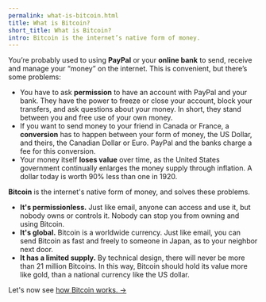 ```yaml
---
permalink: what-is-bitcoin.html
title: What is Bitcoin?
short_title: What is Bitcoin?
intro: Bitcoin is the internet’s native form of money.
---
```


You’re probably used to using **PayPal** or your **online bank** to send, receive and manage your “money” on the internet. This is convenient, but there’s some problems:

- You have to ask **permission** to have an account with PayPal and your bank. They have the power to freeze or close your account, block your transfers, and ask questions about your money. In short, they stand between you and free use of your own money. 
- If you want to send money to your friend in Canada or France, a **conversion** has to happen between your form of money, the US Dollar, and theirs, the Canadian Dollar or Euro. PayPal and the banks charge a fee for this conversion.
- Your money itself **loses value** over time, as the United States government continually enlarges the money supply through inflation. A dollar today is worth 90% less than one in 1920.

**Bitcoin** is the internet's native form of money, and solves these problems. 

- **It's permissionless.** Just like email, anyone can access and use it, but nobody owns or controls it. Nobody can stop you from owning and using Bitcoin.
- **It's global.** Bitcoin is a worldwide currency. Just like email, you can send Bitcoin  as fast and freely to someone in Japan, as to your neighbor next door.
- **It has a limited supply.** By technical design, there will never be more than 21 million Bitcoins. In this way, Bitcoin should hold its value more like gold, than a national currency like the US dollar.

Let's now see [how Bitcoin works. →](/how-does-bitcoin-work.html)